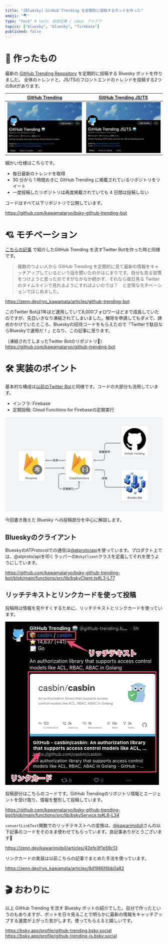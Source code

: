 ```yaml
---
title: "[Bluesky] GitHub Trending を定期的に投稿するボットを作った"
emoji: "🪂"
type: "tech" # tech: 技術記事 / idea: アイデア
topics: ["bluesky", "bluesky", "firebase"]
published: false
---
```


# 🤖 作ったもの
最新の [GitHub Trending Repository](https://github.com/trending) を定期的に投稿する Bluesky ボットを作りました。 全体のトレンドと、JS/TSのフロントエンドのトレンドを投稿する2つのBotがあります。

|[GitHub Trending](https://bsky.app/profile/github-trending.bsky.social)|[GitHub Trending JS/TS](https://bsky.app/profile/github-trending-js.bsky.social)
|---|---|
|![](/images/ad4b88908f610b/2023-05-24-09-20-19.png)|![](/images/ad4b88908f610b/2023-05-24-09-19-55.png)|


細かい仕様はこちらです。

- 毎日最新のトレンドを取得
- 30 分から 1 時間おきに GitHub Trending に掲載されているリポジトリをツイート
- 一度投稿したリポジトリは再度掲載されていても 4 日間は投稿しない

コードはすべて以下リポジトリで公開しています。

https://github.com/kawamataryo/bsky-github-trending-bot


# 💘 モチベーション
[こちらの記事](https://zenn.dev/ryo_kawamata/articles/github-trending-bot) で紹介したGitHub Trending を流すTwitter Botを作った時と同様です。

> 複数のつよい人から GitHub Trending を定期的に見て最新の情報をキャッチアップしているという話を聞いたのがはじまりです。自分も見る習慣をつけようと思ったのですがなかなか続かず、それなら毎日見る Twitter のタイムラインで見れるようにすればよいのでは？　と怠惰なモチベーションではじめました。

https://zenn.dev/ryo_kawamata/articles/github-trending-bot

このTwitter Botは1年ほど運用していて8,000フォロワーほどまで成長していたのですが、先日いきなり凍結されてしまいました。解除を申請してもダメで、諦めかかけていたところ、Blueskyの招待コードをもらえたので「Twitterで駄目ならBlueskyで運用だ！」となり、この記事に至ります。

（凍結されてしまったTwitter Botのリポジトリ🥲）
https://github.com/kawamataryo/github-trending-bot



# 🛠️ 実装のポイント

基本的な構成は[以前のTwitter Bot](https://github.com/kawamataryo/github-trending-bot)と同様です。コードの大部分も流用しています。

- インフラ: Firebase
- 定期投稿: Cloud Functions for Firebaseの定期実行

![](/images/ad4b88908f610b/2023-05-25-08-19-42.png)


今回書き換えた Bluesky への投稿部分を中心に解説します。

## Blueskyのクライアント

BlueskyのATProtocolでの通信は[@atproto/api](https://www.npmjs.com/package/@atproto/api)を使っています。プロダクト上では、@atproto/apiを叩くラッパーの`BskyClient`クラスを定義してそれを使うようにしています。

https://github.com/kawamataryo/bsky-github-trending-bot/blob/main/functions/src/lib/bskyClient.ts#L3-L77


## リッチテキストとリンクカードを使って投稿
投稿時は情報を見やすくするために、リッチテキストとリンクカードを使っています。

![](/images/ad4b88908f610b/2023-05-25-05-25-04.png)


投稿部分はこちらのコードです。GitHub Trendingのリポジトリ情報とエージェントを受け取り、情報を整形して投稿しています。

https://github.com/kawamataryo/bsky-github-trending-bot/blob/main/functions/src/lib/bskyService.ts#L6-L34

`convertLinkText`関数でのリッチテキストへの変換は、[@kawarimidoll](https://twitter.com/kawarimidoll)さんの以下記事のコードをそのまま使わせてもらっています。良記事ありがとうございます🙏

https://zenn.dev/kawarimidoll/articles/42efe3f1e59c13

リンクカードの実装は以前こちらの記事でまとめた手法を使っています。

https://zenn.dev/ryo_kawamata/articles/8d1966f6bb0a82

# 🎬 おわりに

以上 GitHub Trending を流す Bluesky ボットの紹介でした。自分で作ったというのもありますが、ボットを日々見ることで明らかに最新の情報をキャッチアップする速度が上がった気がします。使ってもらえると嬉しいです。

https://bsky.app/profile/github-trending.bsky.social
https://bsky.app/profile/github-trending-js.bsky.social
